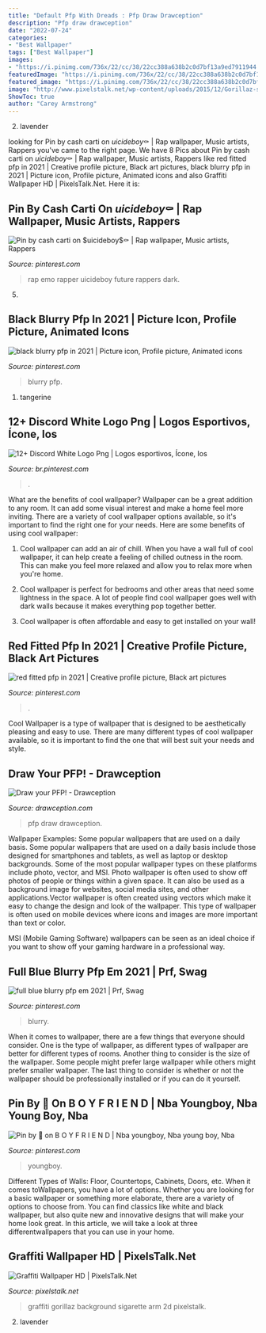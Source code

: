 ```yaml
---
title: "Default Pfp With Dreads : Pfp Draw Drawception"
description: "Pfp draw drawception"
date: "2022-07-24"
categories:
- "Best Wallpaper"
tags: ["Best Wallpaper"]
images:
- "https://i.pinimg.com/736x/22/cc/38/22cc388a638b2c0d7bf13a9ed7911944.jpg"
featuredImage: "https://i.pinimg.com/736x/22/cc/38/22cc388a638b2c0d7bf13a9ed7911944.jpg"
featured_image: "https://i.pinimg.com/736x/22/cc/38/22cc388a638b2c0d7bf13a9ed7911944.jpg"
image: "http://www.pixelstalk.net/wp-content/uploads/2015/12/Gorillaz-sigarette-arm-wall-Graffiti-Background.jpg"
ShowToc: true
author: "Carey Armstrong"
---
```



2. lavender 

	

		
looking for Pin by cash carti on $uicideboy$⚰ | Rap wallpaper, Music artists, Rappers you've came to the right page. We have 8 Pics about Pin by cash carti on $uicideboy$⚰ | Rap wallpaper, Music artists, Rappers like red fitted pfp in 2021 | Creative profile picture, Black art pictures, black blurry pfp in 2021 | Picture icon, Profile picture, Animated icons and also Graffiti Wallpaper HD | PixelsTalk.Net. Here it is:
		
    
## Pin By Cash Carti On $uicideboy$⚰ | Rap Wallpaper, Music Artists, Rappers

<img loading=lazy src="https://i.pinimg.com/736x/91/a1/b6/91a1b63224d4f24085d6e6930db82f60.jpg" onerror="this.onerror=null;this.src='https://tse4.mm.bing.net/th?id=OIP.zxzvrIqom8l12Dcj5V6lCAHaLC&amp;pid=15.1';" alt="Pin by cash carti on $uicideboy$⚰ | Rap wallpaper, Music artists, Rappers">

_Source: pinterest.com_

>rap emo rapper uicideboy future rappers dark. 

	

5.

    
## Black Blurry Pfp In 2021 | Picture Icon, Profile Picture, Animated Icons

<img loading=lazy src="https://i.pinimg.com/736x/8c/2c/13/8c2c13d79a840fd9385724ab45fda0da.jpg" onerror="this.onerror=null;this.src='https://tse4.mm.bing.net/th?id=OIP.jj-fPYrtsU5U0Rs8KSnYYQHaHW&amp;pid=15.1';" alt="black blurry pfp in 2021 | Picture icon, Profile picture, Animated icons">

_Source: pinterest.com_

>blurry pfp. 

	

1. tangerine 

    
## 12+ Discord White Logo Png | Logos Esportivos, Ícone, Ios

<img loading=lazy src="https://i.pinimg.com/736x/dd/89/c3/dd89c3f7743c253763c1d2ed8b552cc8.jpg" onerror="this.onerror=null;this.src='https://tse2.mm.bing.net/th?id=OIP.wo4GmwvVTJs5Ed5gQhjyFQHaEK&amp;pid=15.1';" alt="12+ Discord White Logo Png | Logos esportivos, Ícone, Ios">

_Source: br.pinterest.com_

>. 

	

What are the benefits of cool wallpaper?
Wallpaper can be a great addition to any room. It can add some visual interest and make a home feel more inviting. There are a variety of cool wallpaper options available, so it's important to find the right one for your needs. Here are some benefits of using cool wallpaper: 
1. Cool wallpaper can add an air of chill. When you have a wall full of cool wallpaper, it can help create a feeling of chilled outness in the room. This can make you feel more relaxed and allow you to relax more when you're home. 

2. Cool wallpaper is perfect for bedrooms and other areas that need some lightness in the space. A lot of people find cool wallpaper goes well with dark walls because it makes everything pop together better. 

3. Cool wallpaper is often affordable and easy to get installed on your wall!

    
## Red Fitted Pfp In 2021 | Creative Profile Picture, Black Art Pictures

<img loading=lazy src="https://i.pinimg.com/736x/c0/92/ec/c092ec9f46241d420d5e1b326affaf06.jpg" onerror="this.onerror=null;this.src='https://tse2.mm.bing.net/th?id=OIP.XuRw-eNawLGVAVrJxOxurwHaNK&amp;pid=15.1';" alt="red fitted pfp in 2021 | Creative profile picture, Black art pictures">

_Source: pinterest.com_

>. 

	

Cool Wallpaper is a type of wallpaper that is designed to be aesthetically pleasing and easy to use. There are many different types of cool wallpaper available, so it is important to find the one that will best suit your needs and style.

    
## Draw Your PFP! - Drawception

<img loading=lazy src="https://cdn.drawception.com/drawings/925706/HVAO8zPdcb.png" onerror="this.onerror=null;this.src='https://tse3.mm.bing.net/th?id=OIP.os_h7wDByr4s5757tU5JsAHaGL&amp;pid=15.1';" alt="Draw your PFP! - Drawception">

_Source: drawception.com_

>pfp draw drawception. 

	

Wallpaper Examples: Some popular wallpapers that are used on a daily basis.
Some popular wallpapers that are used on a daily basis include those designed for smartphones and tablets, as well as laptop or desktop backgrounds. Some of the most popular wallpaper types on these platforms include photo, vector, and MSI. 
Photo wallpaper is often used to show off photos of people or things within a given space. It can also be used as a background image for websites, social media sites, and other applications.Vector wallpaper is often created using vectors which make it easy to change the design and look of the wallpaper. This type of wallpaper is often used on mobile devices where icons and images are more important than text or color. 

MSI (Mobile Gaming Software) wallpapers can be seen as an ideal choice if you want to show off your gaming hardware in a professional way.

    
## Full Blue Blurry Pfp Em 2021 | Prf, Swag

<img loading=lazy src="https://i.pinimg.com/736x/22/cc/38/22cc388a638b2c0d7bf13a9ed7911944.jpg" onerror="this.onerror=null;this.src='https://tse2.mm.bing.net/th?id=OIP.h3JLnzRJfRAepzESKIEFcgHaHY&amp;pid=15.1';" alt="full blue blurry pfp em 2021 | Prf, Swag">

_Source: pinterest.com_

>blurry. 

	

When it comes to wallpaper, there are a few things that everyone should consider. One is the type of wallpaper, as different types of wallpaper are better for different types of rooms. Another thing to consider is the size of the wallpaper. Some people might prefer large wallpaper while others might prefer smaller wallpaper. The last thing to consider is whether or not the wallpaper should be professionally installed or if you can do it yourself.

    
## Pin By 🧃 On B O Y F R I E N D | Nba Youngboy, Nba Young Boy, Nba

<img loading=lazy src="https://i.pinimg.com/736x/c7/41/d6/c741d6ce097c704f4a9f93f0d3f91f14.jpg" onerror="this.onerror=null;this.src='https://tse4.mm.bing.net/th?id=OIP.w1JXx2mvwR_xGR3hLhyPoQHaHU&amp;pid=15.1';" alt="Pin by 🧃 on B O Y F R I E N D | Nba youngboy, Nba young boy, Nba">

_Source: pinterest.com_

>youngboy. 

	

Different Types of Walls: Floor, Countertops, Cabinets, Doors, etc.
When it comes toWallpapers, you have a lot of options. Whether you are looking for a basic wallpaper or something more elaborate, there are a variety of options to choose from. You can find classics like white and black wallpaper, but also quite new and innovative designs that will make your home look great. In this article, we will take a look at three differentwallpapers that you can use in your home.

    
## Graffiti Wallpaper HD | PixelsTalk.Net

<img loading=lazy src="http://www.pixelstalk.net/wp-content/uploads/2015/12/Gorillaz-sigarette-arm-wall-Graffiti-Background.jpg" onerror="this.onerror=null;this.src='https://tse1.mm.bing.net/th?id=OIP.18ejBb_z6p-KebrRHsrPiQHaEK&amp;pid=15.1';" alt="Graffiti Wallpaper HD | PixelsTalk.Net">

_Source: pixelstalk.net_

>graffiti gorillaz background sigarette arm 2d pixelstalk. 

	

2. lavender 

